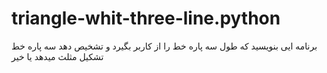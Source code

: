 # triangle-whit-three-line.python
برنامه ایی بنویسید که طول سه پاره خط را از کاربر بگیرد و تشخیص دهد سه پاره خط تشکیل مثلث میدهد یا خیر
